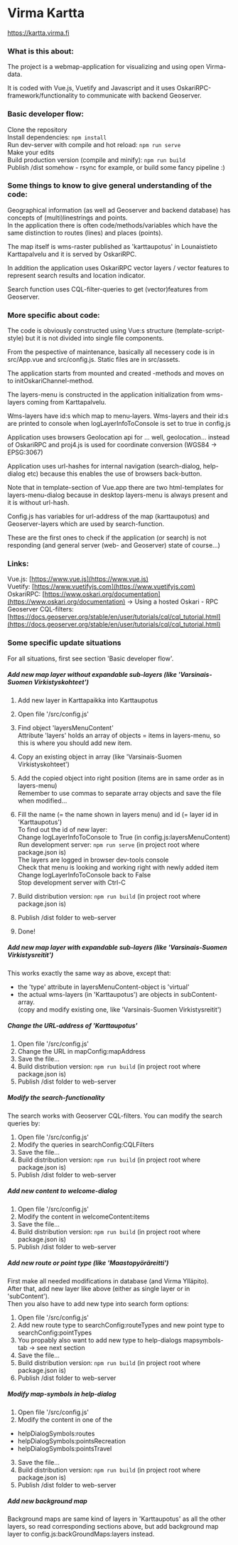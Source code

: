 # Virma Kartta

https://kartta.virma.fi


### What is this about:

The project is a webmap-application for visualizing and using open Virma-data.

It is coded with Vue.js, Vuetify and Javascript and it uses OskariRPC-framework/functionality to communicate with backend Geoserver.


### Basic developer flow:

Clone the repository\
Install dependencies: `npm install`\
Run dev-server with compile and hot reload: `npm run serve`\
Make your edits\
Build production version (compile and minify): `npm run build`\
Publish /dist somehow - rsync for example, or build some fancy pipeline :)


### Some things to know to give general understanding of the code:

Geographical information (as well ad Geoserver and backend database) has concepts of (multi)linestrings and points.  
In the application there is often code/methods/variables which have the same distinction to routes (lines) and places (points).

The map itself is wms-raster published as 'karttaupotus' in Lounaistieto Karttapalvelu and it is served by OskariRPC.

In addition the application uses OskariRPC vector layers / vector features to represent search results and location indicator.

Search function uses CQL-filter-queries to get (vector)features from Geoserver.


### More specific about code:

The code is obviously constructed using Vue:s structure (template-script-style) but it is not divided into single file components.

From the pespective of maintenance, basically all necessery code is in src/App.vue and src/config.js. Static files are in src/assets. 

The application starts from mounted and created -methods and moves on to initOskariChannel-method.

The layers-menu is constructed in the application initialization from wms-layers coming from Karttapalvelu.

Wms-layers have id:s which map to menu-layers. Wms-layers and their id:s are printed to console when logLayerInfoToConsole is set to true in config.js

Application uses browsers Geolocation api for ... well, geolocation... instead of OskariRPC and proj4.js is used for coordinate conversion (WGS84 -> EPSG:3067)

Application uses url-hashes for internal navigation (search-dialog, help-dialog etc) because this enables the use of browsers back-button.

Note that in template-section of Vue.app there are two html-templates for layers-menu-dialog because in desktop layers-menu is always present and it is without url-hash.

Config.js has variables for url-address of the map (karttaupotus) and Geoserver-layers which are used by search-function.

These are the first ones to check if the application (or search) is not responding (and general server (web- and Geoserver) state of course...)


### Links:

Vue.js: [https://www.vue.js](https://www.vue.js)  
Vuetify: [https://www.vuetifyjs.com](https://www.vuetifyjs.com)  
OskariRPC: [https://www.oskari.org/documentation](https://www.oskari.org/documentation) -> Using a hosted Oskari - RPC  
Geoserver CQL-filters: [https://docs.geoserver.org/stable/en/user/tutorials/cql/cql_tutorial.html](https://docs.geoserver.org/stable/en/user/tutorials/cql/cql_tutorial.html)


### Some specific update situations

For all situations, first see section 'Basic developer flow'.

##### Add new map layer without expandable sub-layers (like 'Varsinais-Suomen Virkistyskohteet')

1. Add new layer in Karttapaikka into Karttaupotus

2. Open file '/src/config.js'  
3. Find object 'layersMenuContent'  
Attribute 'layers' holds an array of objects = items in layers-menu, so this is where you should add new item.  
4. Copy an existing object in array (like 'Varsinais-Suomen Virkistyskohteet')  
5. Add the copied object into right position (items are in same order as in layers-menu)  
Remember to use commas to separate array objects and save the file when modified...  

6. Fill the name (= the name shown in layers menu) and id (= layer id in 'Karttaupotus')  
To find out the id of new layer:  
Change logLayerInfoToConsole to True (in config.js:layersMenuContent)  
Run development server: `npm run serve` (in project root where package.json is)  
The layers are logged in browser dev-tools console  
Check that menu is looking and working right with newly added item  
Change logLayerInfoToConsole back to False  
Stop development server with Ctrl-C  

7. Build distribution version: `npm run build` (in project root where package.json is)  
8. Publish /dist folder to web-server  
9. Done!


##### Add new map layer with expandable sub-layers (like 'Varsinais-Suomen Virkistysreitit')

This works exactly the same way as above, except that:  
- the 'type' attribute in layersMenuContent-object is 'virtual'  
- the actual wms-layers (in 'Karttaupotus') are objects in subContent-array.  
(copy and modify existing one, like 'Varsinais-Suomen Virkistysreitit')


##### Change the URL-address of 'Karttaupotus'

1. Open file '/src/config.js'  
2. Change the URL in mapConfig:mapAddress 
3. Save the file... 
4. Build distribution version: `npm run build` (in project root where package.json is)  
5. Publish /dist folder to web-server  



##### Modify the search-functionality

The search works with Geoserver CQL-filters. You can modify the search queries by:  
1. Open file '/src/config.js'  
2. Modify the queries in searchConfig:CQLFilters  
3. Save the file...
4. Build distribution version: `npm run build` (in project root where package.json is)  
5. Publish /dist folder to web-server  



##### Add new content to welcome-dialog  

1. Open file '/src/config.js'  
2. Modify the content in welcomeContent:items  
3. Save the file...
4. Build distribution version: `npm run build` (in project root where package.json is)  
5. Publish /dist folder to web-server  



##### Add new route or point type (like 'Maastopyöräreitti')

First make all needed modifications in database (and Virma Ylläpito).  
After that, add new layer like above (either as single layer or in 'subContent').  
Then you also have to add new type into search form options:

1. Open file '/src/config.js'  
2. Add new route type to searchConfig:routeTypes and new point type to searchConfig:pointTypes
3. You propably also want to add new type to help-dialogs mapsymbols-tab -> see next section
4. Save the file...
5. Build distribution version: `npm run build` (in project root where package.json is)  
6. Publish /dist folder to web-server 




##### Modify map-symbols in help-dialog

1. Open file '/src/config.js'  
2. Modify the content in one of the
- helpDialogSymbols:routes
- helpDialogSymbols:pointsRecreation
- helpDialogSymbols:pointsTravel  

3. Save the file...
4. Build distribution version: `npm run build` (in project root where package.json is)  
5. Publish /dist folder to web-server



##### Add new background map

Background maps are same kind of layers in 'Karttaupotus' as all the other layers, so read corresponding sections above, but add background map layer to config.js:backGroundMaps:layers instead.
